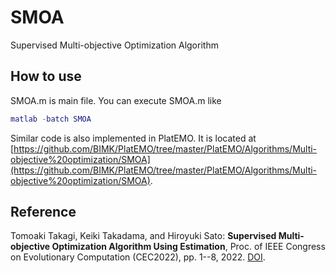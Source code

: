 # SMOA
Supervised Multi-objective Optimization Algorithm

## How to use
SMOA.m is main file. You can execute SMOA.m like 
```MATLAB
matlab -batch SMOA
```

Similar code is also implemented in PlatEMO.
It is located at [https://github.com/BIMK/PlatEMO/tree/master/PlatEMO/Algorithms/Multi-objective%20optimization/SMOA](https://github.com/BIMK/PlatEMO/tree/master/PlatEMO/Algorithms/Multi-objective%20optimization/SMOA).

## Reference
Tomoaki Takagi, Keiki Takadama, and Hiroyuki Sato: **Supervised Multi-objective Optimization Algorithm Using Estimation**, Proc. of IEEE Congress on Evolutionary Computation (CEC2022), pp. 1--8, 2022. [DOI](https://doi.org/10.1109/CEC55065.2022.9870375).
